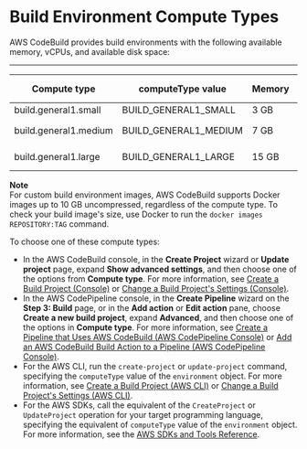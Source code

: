 # Build Environment Compute Types<a name="build-env-ref-compute-types"></a>

AWS CodeBuild provides build environments with the following available memory, vCPUs, and available disk space:


****  

| Compute type | computeType value | Memory | vCPUs | Disk space | 
| --- | --- | --- | --- | --- | 
| build\.general1\.small | BUILD\_GENERAL1\_SMALL | 3 GB | 2 | 64 GB | 
| build\.general1\.medium | BUILD\_GENERAL1\_MEDIUM | 7 GB | 4 | 128 GB | 
| build\.general1\.large | BUILD\_GENERAL1\_LARGE | 15 GB | 8 | 128 GB | 

**Note**  
For custom build environment images, AWS CodeBuild supports Docker images up to 10 GB uncompressed, regardless of the compute type\. To check your build image's size, use Docker to run the `docker images REPOSITORY:TAG` command\.

To choose one of these compute types:
+ In the AWS CodeBuild console, in the **Create Project** wizard or **Update project** page, expand **Show advanced settings**, and then choose one of the options from **Compute type**\. For more information, see [Create a Build Project \(Console\)](create-project.md#create-project-console) or [Change a Build Project's Settings \(Console\)](change-project.md#change-project-console)\.
+ In the AWS CodePipeline console, in the **Create Pipeline** wizard on the **Step 3: Build** page, or in the **Add action** or **Edit action** pane, choose **Create a new build project**, expand **Advanced**, and then choose one of the options in **Compute type**\. For more information, see [Create a Pipeline that Uses AWS CodeBuild \(AWS CodePipeline Console\)](how-to-create-pipeline.md#how-to-create-pipeline-console) or [Add an AWS CodeBuild Build Action to a Pipeline \(AWS CodePipeline Console\)](how-to-create-pipeline.md#how-to-create-pipeline-add)\.
+ For the AWS CLI, run the `create-project` or `update-project` command, specifying the `computeType` value of the `environment` object\. For more information, see [Create a Build Project \(AWS CLI\)](create-project.md#create-project-cli) or [Change a Build Project's Settings \(AWS CLI\)](change-project.md#change-project-cli)\.
+ For the AWS SDKs, call the equivalent of the `CreateProject` or `UpdateProject` operation for your target programming language, specifying the equivalent of `computeType` value of the `environment` object\. For more information, see the [AWS SDKs and Tools Reference](sdk-ref.md)\.